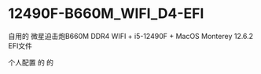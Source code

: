 # 12490F-B660M_WIFI_D4-EFI
自用的 微星迫击炮B660M DDR4 WIFI + i5-12490F + MacOS Monterey 12.6.2 EFI文件

个人配置
的
的
